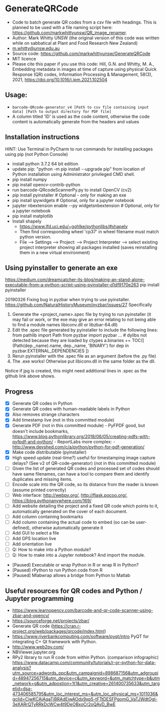 # GenerateQRCode
- Code to batch generate QR codes from a csv file with headings. This is planned to be used with a file naming script here: https://github.com/markwhittyunsw/QR_image_renamer.
- Author: Mark Whitty UNSW (the original version of this code was written while on sabbatical at Plant and Food Research New Zealand)
- m.whitty@unsw.edu.au
- Source code: https://github.com/markwhittyunsw/GenerateQRCode
- MIT licence
- Please cite this paper if you use this code: Hill, G.N. and Whitty, M. A., Embedding metadata in images at time of capture using physical Quick Response (QR) codes, Information Processing & Management, 58(3), 2021, https://doi.org/10.1016/j.ipm.2021.102504

## Usage:
 - `barcode-QRcode-generator_v4 [Path to csv file containing input data] [Path to output directory for PDF file]`
 - A column titled 'ID' is used as the code content, otherwise the code content is automatically generate from the headers and values
 
 ## Installation instructions
HINT: Use Terminal in PyCharm to run commands for installing packages using pip (not Python Console)
 - install python 3.7.2 64 bit edition
 - update pip: "python -m pip install --upgrade pip" from location of Python installation using Administrator privileged CMD shell.
 - pip install numpy
 - pip install opencv-contrib-python
 - run barcode-QRcodeScannerPy.py to install OpenCV (cv2)
 - pip install pyinstaller  # Optional - only for making an exe
 - pip install ipywidgets  # Optional, only for a jupyter notebook
 - jupyter nbextension enable --py widgetsnbextension  # Optional, only for a jupyter notebook
 - pip install matplotlib
 - Install shapely
   - https://www.lfd.uci.edu/~gohlke/pythonlibs/#shapely
   - Then find corresponding wheel 'cp37' in wheel filename must match python version.
   - File --> Settings --> Project: --> Project Interpreter --> select existing project interpreter showing all packages installed (saves reinstalling them in a new virtual environment)

## Using pyinstaller to generate an exe
https://medium.com/dreamcatcher-its-blog/making-an-stand-alone-executable-from-a-python-script-using-pyinstaller-d1df9170e263
pip install pyinstaller

20190326 Fixing bug in pyzbar when trying to use pyinstaller. 
https://github.com/NaturalHistoryMuseum/pyzbar/issues/27
Specifically 
  1) Generate the <project_name>.spec file by trying to run pyinstaller (it may fail or work, or the exe may give an error relating to not being able to find a module names libiconv.dll or libzbar-64.dll)
  2) Edit the .spec file generated by pyinstaller to include the following lines:
    from pathlib import Path
    from pyzbar import pyzbar
    ...
    # dylibs not detected because they are loaded by ctypes
    a.binaries += TOC([
        (Path(dep._name).name, dep._name, 'BINARY')
        for dep in pyzbar.EXTERNAL_DEPENDENCIES
    ])
3) Rerun pyinstaller with the .spec file as an argument (before the .py file)
4) The .exe works! Otherwise put libiconv.dll in the same folder as the dll.

Notice if jpg is created, this might need additional lines in .spec as the github link above shows.

## Progress
 - [x] Generate QR codes in Python
 - [x] Generate QR codes with human-readable labels in Python
 - [x] Also removes strange characters
 - [x] Add timestamp live  (not in this committed module)
 - [x] Generate PDF (not in this committed module)
       - PyFPDF good, but doesn't include bookmarks, https://www.blog.pythonlibrary.org/2018/06/05/creating-pdfs-with-pyfpdf-and-python/
       - ReportLabs more complex:
       - http://www.devshed.com/c/a/python/python-for-pdf-generation/
 - [x] Make code distributable (pyinstaller)
 - [x] High speed update (real-time?) useful for timestamping image capture delays? (See v2 of QR-code-generator) (not in this committed module)
 - [ ] Given the list of generated QR codes and processed set of codes should have same filenames, can have a tool to compare them and identify duplicates and missing items.
 - [ ] Encode scale into the QR code, so its distance from the reader is known (assume printed correctly)
 - [ ] Web interface: http://webpy.org/, http://flask.pocoo.org/, https://blog.pythonanywhere.com/169/
 - [ ] Add website detailing the project and a fixed QR code which points to it, automatically generated on the cover of each document.
 - [ ] Add column containing bookmarks
 - [ ] Add column containing the actual code to embed (so can be user-defined), otherwise automatically generate it
 - [ ] Add GUI to select a file
 - [ ] Add GPS location live
 - [ ] Add orientation live
 - [ ] Q: How to make into a Python module?
 - [ ] Q: How to make into a Jupyter notebook? And import the module.
 - [Paused] Executable or wrap Python in R or wrap R in Python?
 - [Paused] rPython to run Python code from R
 - [Paused] Mlabwrap allows a bridge from Python to Matlab 

## Useful resources for QR codes and Python / Jupyter programming
 - https://www.learnopencv.com/barcode-and-qr-code-scanner-using-zbar-and-opencv/
 - https://sourceforge.net/projects/zbar/
 - Generate QR code (https://cran.r-project.org/web/packages/qrcode/index.html)
 - https://www.riverbankcomputing.com/software/pyqt/intro PyQT for integrating C+ Qt framework with Python.
 - http://www.web2py.com/
 - NBViewer.jupyter.org
 - RPy2 library to run R code from within Python. (comparison infographic) https://www.datacamp.com/community/tutorials/r-or-python-for-data-analysis?utm_source=adwords_ppc&utm_campaignid=898687156&utm_adgroupid=48947256715&utm_device=c&utm_keyword=&utm_matchtype=b&utm_network=g&utm_adpostion=1t1&utm_creative=261400735633&utm_targetid=dsa-473406585795&utm_loc_interest_ms=&utm_loc_physical_ms=1011036&gclid=CjwKCAiAqaTjBRAdEiwAOdx9xp5-tFTtDESFPgomG_VaTJWdtOgl-3eXARrQTyRRkDcWCw4t9DeOBxoCr2oQAvD_BwE
